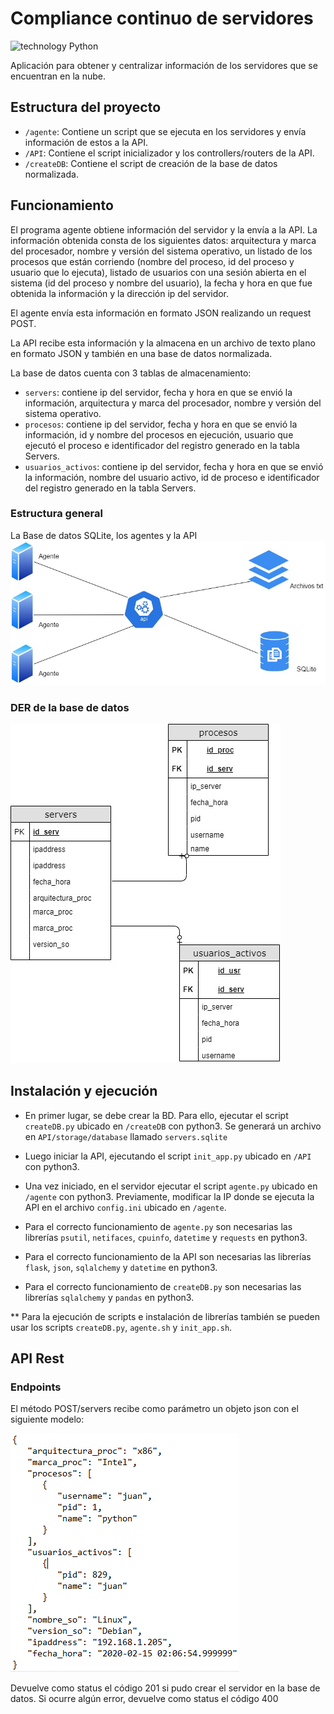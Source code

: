 # Compliance continuo de servidores
![technology Python](https://img.shields.io/badge/technology-python-blue.svg)

Aplicación para obtener y centralizar información de los servidores que se encuentran en la nube.


## Estructura del proyecto

* ```/agente```: Contiene un script que se ejecuta en los servidores y envía información de estos a la API.
* ```/API```: Contiene el script inicializador y los controllers/routers de la API.
* ```/createDB```: Contiene el script de creación de la base de datos normalizada.


## Funcionamiento

El programa agente obtiene información del servidor y la envía a la API. La información obtenida consta de los siguientes datos: arquitectura y marca del procesador, nombre y versión del sistema operativo, un listado de los procesos que están corriendo (nombre del proceso, id del proceso y usuario que lo ejecuta), listado de usuarios con una sesión abierta en el sistema (id del proceso y nombre del usuario), la fecha y hora en que fue obtenida la información y la dirección ip del servidor.

El agente envía esta información en formato JSON realizando un request POST.

La API recibe esta información y la almacena en un archivo de texto plano en formato JSON y también en una base de datos normalizada.

La base de datos cuenta con 3 tablas de almacenamiento:

* ```servers```: contiene ip del servidor, fecha y hora en que se envió la información, arquitectura y marca del procesador, nombre y versión del sistema operativo.
* ```procesos```: contiene ip del servidor,  fecha y hora en que se envió la información, id y nombre del procesos en ejecución, usuario que ejecutó el proceso e identificador del registro generado en la tabla Servers.
* ```usuarios_activos```: contiene ip del servidor,  fecha y hora en que se envió la información, nombre del usuario activo, id de proceso e identificador del registro generado en la tabla Servers.

### Estructura general
La Base de datos SQLite, los agentes y la API
![](images/estructura.jpg)

### DER de la base de datos
![](images/DER.jpg)

## Instalación y ejecución
* En primer lugar, se debe crear la BD. Para ello, ejecutar el script ```createDB.py``` ubicado en ```/createDB``` con python3. Se generará un archivo en ```API/storage/database``` llamado ```servers.sqlite```
* Luego iniciar la API, ejecutando el script ```init_app.py``` ubicado en ```/API``` con python3.
* Una vez iniciado, en el servidor ejecutar el script ```agente.py``` ubicado en ```/agente``` con python3. Previamente, modificar la IP donde se ejecuta la API en el archivo ```config.ini``` ubicado en ```/agente```.

* Para el correcto funcionamiento de ```agente.py``` son necesarias las librerías ```psutil```, ```netifaces```, ```cpuinfo```, ```datetime``` y ```requests``` en python3.
* Para el correcto funcionamiento de la API son necesarias las librerías ```flask```, ```json```, ```sqlalchemy``` y ```datetime``` en python3.
* Para el correcto funcionamiento de ```createDB.py``` son necesarias las librerías ```sqlalchemy``` y ```pandas``` en python3.

** Para la ejecución de scripts e instalación de librerías también se pueden usar los scripts ```createDB.py```, ```agente.sh``` y ```init_app.sh```.
## API Rest

### Endpoints

El método POST/servers recibe como parámetro un objeto json con el siguiente modelo:

![](images/model.png)

Devuelve como status el código 201 si pudo crear el servidor en la base de datos.
Si ocurre algún error, devuelve como status el código 400



